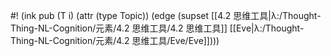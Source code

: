 #! (ink pub (T i) (attr (type Topic)) (edge (supset [[4.2 思维工具|λ:/Thought-Thing-NL-Cognition/元素/4.2 思维工具/4.2 思维工具]] [[Eve|λ:/Thought-Thing-NL-Cognition/元素/4.2 思维工具/Eve/Eve]])))